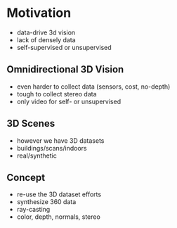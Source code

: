 # Motivation
* data-drive 3d vision
* lack of densely data
* self-supervised or unsupervised

## Omnidirectional 3D Vision
* even harder to collect data (sensors, cost, no-depth)
* tough to collect stereo data
* only video for self- or unsupervised

## 3D Scenes
* however we have 3D datasets
* buildings/scans/indoors
* real/synthetic

## Concept
* re-use the 3D dataset efforts
* synthesize 360 data
* ray-casting
* color, depth, normals, stereo


